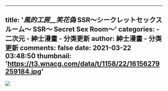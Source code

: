 
---
title: '_風的工房__笑花偽_ SSR～シークレットセックスルーム～ SSR～ Secret Sex Room～'
categories: 
    - 二次元
    - 紳士漫畫 - 分类更新
author: 紳士漫畫 - 分类更新
comments: false
date: 2021-03-22 03:48:50
thumbnail: 'https://t3.wnacg.com/data/t/1158/22/16156279259184.jpg'
---

<div>   
<img src="https://t3.wnacg.com/data/t/1158/22/16156279259184.jpg" referrerpolicy="no-referrer">  
</div>
            